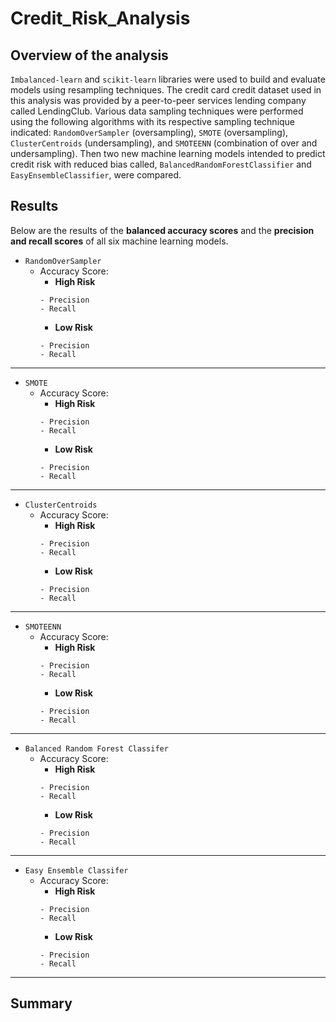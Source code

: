 # Credit_Risk_Analysis
## Overview of the analysis
`Imbalanced-learn` and `scikit-learn` libraries were used to build and evaluate models using resampling techniques. The credit card credit dataset used in this analysis was provided by a peer-to-peer services lending company called LendingClub. Various data sampling techniques were performed using the following algorithms with its respective sampling technique indicated: `RandomOverSampler` (oversampling), `SMOTE` (oversampling), `ClusterCentroids` (undersampling), and `SMOTEENN` (combination of over and undersampling). Then two new machine learning models intended to predict credit risk with reduced bias called, `BalancedRandomForestClassifier` and `EasyEnsembleClassifier`, were compared.

## Results
Below are the results of the **balanced accuracy scores** and the **precision and recall scores** of all six machine learning models. 

- `RandomOverSampler`
  - Accuracy Score:
    - **High Risk**
    ```
    - Precision
    - Recall
    ```  
    - **Low Risk**
    ```
    - Precision
    - Recall
    ```
------

- `SMOTE`
  - Accuracy Score:
    - **High Risk**
    ```
    - Precision
    - Recall
    ```  
    - **Low Risk**
    ```
    - Precision
    - Recall
    ```
------

- `ClusterCentroids`
  - Accuracy Score:
    - **High Risk**
    ```
    - Precision
    - Recall
    ```  
    - **Low Risk**
    ```
    - Precision
    - Recall
    ```

------

- `SMOTEENN`
  - Accuracy Score:
    - **High Risk**
    ```
    - Precision
    - Recall
    ```  
    - **Low Risk**
    ```
    - Precision
    - Recall
    ```
------ 
 
- `Balanced Random Forest Classifer`
  - Accuracy Score:
    - **High Risk**
    ```
    - Precision
    - Recall
    ```  
    - **Low Risk**
    ```
    - Precision
    - Recall
    ```
------

- `Easy Ensemble Classifer`
  - Accuracy Score:
    - **High Risk**
    ```
    - Precision
    - Recall
    ```  
    - **Low Risk**
    ```
    - Precision
    - Recall
    ```
-------

## Summary



